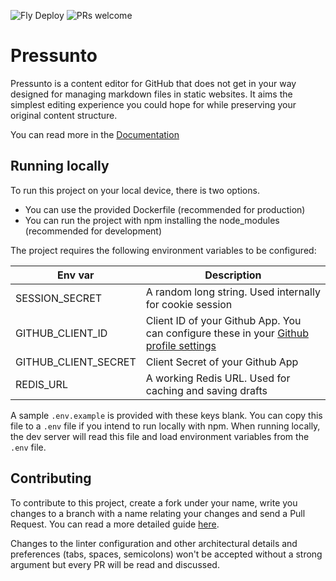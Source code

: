![Fly Deploy](https://github.com/juandjara/pressunto/actions/workflows/main.yml/badge.svg)
![PRs welcome](https://img.shields.io/badge/PRs-welcome-green)

# Pressunto

Pressunto is a content editor for GitHub that does not get in your way designed for managing markdown files in static websites. It aims the simplest editing experience you could hope for while preserving your original content structure.

You can read more in the [Documentation](https://pressunto.fly.dev/docs)

## Running locally

To run this project on your local device, there is two options.

- You can use the provided Dockerfile (recommended for production)
- You can run the project with npm installing the node_modules (recommended for development)

The project requires the following environment variables to be configured:

|Env var   |Description   |
|---|---|
|SESSION_SECRET   | A random long string. Used internally for cookie session  |
|GITHUB_CLIENT_ID   | Client ID of your Github App. You can configure these in your [Github profile settings](https://github.com/settings/developers)   |
|GITHUB_CLIENT_SECRET   | Client Secret of your Github App  |
|REDIS_URL   | A working Redis URL. Used for caching and saving drafts  |

A sample `.env.example` is provided with these keys blank. You can copy this file to a `.env` file if you intend to run locally with npm. When running locally, the dev server will read this file and load environment variables from the `.env` file.

## Contributing

To contribute to this project, create a fork under your name, write you changes to a branch with a name relating your changes and send a Pull Request. You can read a more detailed guide [here](https://github.com/MarcDiethelm/contributing/blob/master/README.md).

Changes to the linter configuration and other architectural details and preferences (tabs, spaces, semicolons) won't be accepted without a strong argument but every PR will be read and discussed.
